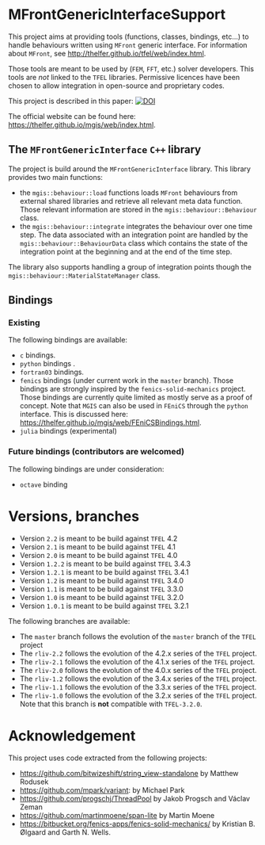 # MFrontGenericInterfaceSupport

This project aims at providing tools (functions, classes, bindings,
etc...) to handle behaviours written using `MFront` generic interface.
For information about `MFront`, see
<http://thelfer.github.io/tfel/web/index.html>.

Those tools are meant to be used by (`FEM`, `FFT`, etc.) solver
developers. This tools are *not* linked to the `TFEL` libraries.
Permissive licences have been chosen to allow integration in open-source
and proprietary codes.

This project is described in this paper:
[![DOI](https://joss.theoj.org/papers/10.21105/joss.02003/status.svg)](https://doi.org/10.21105/joss.02003)

The official website can be found here:
<https://thelfer.github.io/mgis/web/index.html>.

## The `MFrontGenericInterface` `C++` library

The project is build around the `MFrontGenericInterface` library. This
library provides two main functions:

- the `mgis::behaviour::load` functions loads `MFront` behaviours from
  external shared libraries and retrieve all relevant meta data
  function. Those relevant information are stored in the
  `mgis::behaviour::Behaviour` class.
- the `mgis::behaviour::integrate` integrates the behaviour over one
  time step. The data associated with an integration point are handled
  by the `mgis::behaviour::BehaviourData` class which contains the state
  of the integration point at the beginning and at the end of the time
  step.

The library also supports handling a group of integration points though
the `mgis::behaviour::MaterialStateManager` class.

## Bindings

### Existing 

The following bindings are available:

- `c` bindings.
- `python` bindings .
- `fortran03` bindings.
- `fenics` bindings (under current work in the `master` branch). Those
  bindings are strongly inspired by the `fenics-solid-mechanics`
  project. Those bindings are currently quite limited as mostly serve
  as a proof of concept. Note that `MGIS` can also be used in `FEniCS`
  through the `python` interface. This is discussed here:
  <https://thelfer.github.io/mgis/web/FEniCSBindings.html>.
- `julia` bindings (experimental)

### Future bindings (contributors are welcomed)

The following bindings are under consideration:

- `octave` binding

# Versions, branches

- Version `2.2` is meant to be build against `TFEL` 4.2
- Version `2.1` is meant to be build against `TFEL` 4.1
- Version `2.0` is meant to be build against `TFEL` 4.0
- Version `1.2.2` is meant to be build against `TFEL` 3.4.3
- Version `1.2.1` is meant to be build against `TFEL` 3.4.1
- Version `1.2` is meant to be build against `TFEL` 3.4.0
- Version `1.1` is meant to be build against `TFEL` 3.3.0
- Version `1.0` is meant to be build against `TFEL` 3.2.0
- Version `1.0.1` is meant to be build against `TFEL` 3.2.1

The following branches are available:

- The `master` branch follows the evolution of the `master` branch of
  the `TFEL` project
- The `rliv-2.2` follows the evolution of the 4.2.x series of the `TFEL`
  project.
- The `rliv-2.1` follows the evolution of the 4.1.x series of the `TFEL`
  project.
- The `rliv-2.0` follows the evolution of the 4.0.x series of the `TFEL`
  project.
- The `rliv-1.2` follows the evolution of the 3.4.x series of the `TFEL`
  project.
- The `rliv-1.1` follows the evolution of the 3.3.x series of the `TFEL`
  project.
- The `rliv-1.0` follows the evolution of the 3.2.x series of the `TFEL`
  project. Note that this branch is **not** compatible with
  `TFEL-3.2.0`.

# Acknowledgement

This project uses code extracted from the following projects:

- https://github.com/bitwizeshift/string_view-standalone by Matthew
  Rodusek
- https://github.com/mpark/variant: by Michael Park
- https://github.com/progschj/ThreadPool by Jakob Progsch and Václav
  Zeman
- https://github.com/martinmoene/span-lite by Martin Moene
- https://bitbucket.org/fenics-apps/fenics-solid-mechanics/ by
  Kristian B. Ølgaard and Garth N. Wells.
